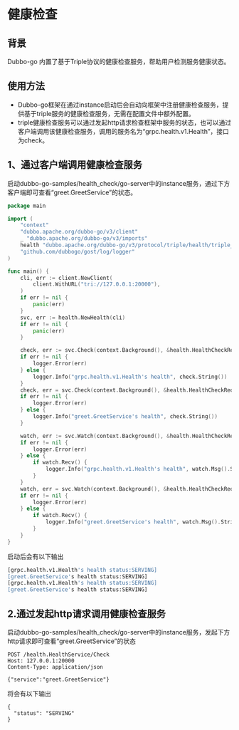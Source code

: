 # 健康检查

## 背景

Dubbo-go 内置了基于Triple协议的健康检查服务，帮助用户检测服务健康状态。

## 使用方法

- Dubbo-go框架在通过instance启动后会自动向框架中注册健康检查服务，提供基于triple服务的健康检查服务，无需在配置文件中额外配置。
- triple健康检查服务可以通过发起http请求检查框架中服务的状态，也可以通过客户端调用该健康检查服务，调用的服务名为“grpc.health.v1.Health”，接口为check。

## 1、通过客户端调用健康检查服务

启动dubbo-go-samples/health_check/go-server中的instance服务，通过下方客户端即可查看“greet.GreetService”的状态。

```go
package main

import (
	"context"
	"dubbo.apache.org/dubbo-go/v3/client"
	_ "dubbo.apache.org/dubbo-go/v3/imports"
	health "dubbo.apache.org/dubbo-go/v3/protocol/triple/health/triple_health"
	"github.com/dubbogo/gost/log/logger"
)

func main() {
	cli, err := client.NewClient(
		client.WithURL("tri://127.0.0.1:20000"),
	)
	if err != nil {
		panic(err)
	}
	svc, err := health.NewHealth(cli)
	if err != nil {
		panic(err)
	}

	check, err := svc.Check(context.Background(), &health.HealthCheckRequest{Service: "grpc.health.v1.Health"})
	if err != nil {
		logger.Error(err)
	} else {
		logger.Info("grpc.health.v1.Health's health", check.String())
	}
	check, err = svc.Check(context.Background(), &health.HealthCheckRequest{Service: "greet.GreetService"})
	if err != nil {
		logger.Error(err)
	} else {
		logger.Info("greet.GreetService's health", check.String())
	}

	watch, err := svc.Watch(context.Background(), &health.HealthCheckRequest{Service: "grpc.health.v1.Health"})
	if err != nil {
		logger.Error(err)
	} else {
		if watch.Recv() {
			logger.Info("grpc.health.v1.Health's health", watch.Msg().String())
		}
	}
	watch, err = svc.Watch(context.Background(), &health.HealthCheckRequest{Service: "greet.GreetService"})
	if err != nil {
		logger.Error(err)
	} else {
		if watch.Recv() {
			logger.Info("greet.GreetService's health", watch.Msg().String())
		}
	}
}
```

启动后会有以下输出

```sh
[grpc.health.v1.Health's health status:SERVING]
[greet.GreetService's health status:SERVING]
[grpc.health.v1.Health's health status:SERVING]
[greet.GreetService's health status:SERVING]
```

## 2.通过发起http请求调用健康检查服务

启动dubbo-go-samples/health_check/go-server中的instance服务，发起下方http请求即可查看“greet.GreetService”的状态

```http
POST /health.HealthService/Check
Host: 127.0.0.1:20000
Content-Type: application/json

{"service":"greet.GreetService"}
```

将会有以下输出

```http
{
  "status": "SERVING"
}
```

